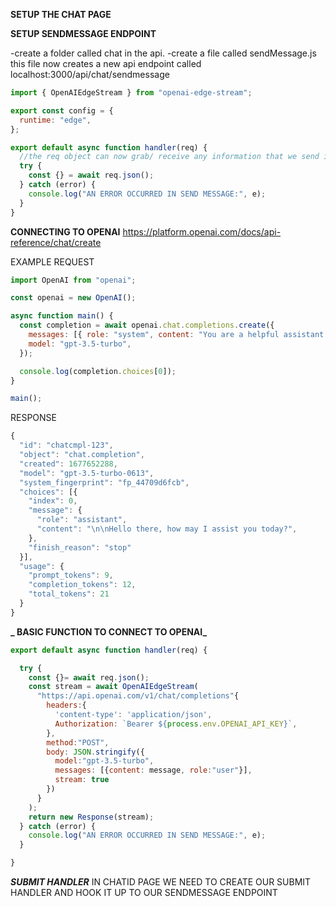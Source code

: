 **SETUP THE CHAT PAGE**

**SETUP SENDMESSAGE ENDPOINT**

-create a folder called chat in the api.
-create a file called sendMessage.js
this file now creates a new api endpoint called localhost:3000/api/chat/sendmessage

```js
import { OpenAIEdgeStream } from "openai-edge-stream";

export const config = {
  runtime: "edge",
};

export default async function handler(req) {
  //the req object can now grab/ receive any information that we send it.
  try {
    const {} = await req.json();
  } catch (error) {
    console.log("AN ERROR OCCURRED IN SEND MESSAGE:", e);
  }
}
```

**CONNECTING TO OPENAI**
https://platform.openai.com/docs/api-reference/chat/create

EXAMPLE REQUEST

```js
import OpenAI from "openai";

const openai = new OpenAI();

async function main() {
  const completion = await openai.chat.completions.create({
    messages: [{ role: "system", content: "You are a helpful assistant." }],
    model: "gpt-3.5-turbo",
  });

  console.log(completion.choices[0]);
}

main();
```

RESPONSE

```js
{
  "id": "chatcmpl-123",
  "object": "chat.completion",
  "created": 1677652288,
  "model": "gpt-3.5-turbo-0613",
  "system_fingerprint": "fp_44709d6fcb",
  "choices": [{
    "index": 0,
    "message": {
      "role": "assistant",
      "content": "\n\nHello there, how may I assist you today?",
    },
    "finish_reason": "stop"
  }],
  "usage": {
    "prompt_tokens": 9,
    "completion_tokens": 12,
    "total_tokens": 21
  }
}

```

**_ BASIC FUNCTION TO CONNECT TO OPENAI_**

```js
export default async function handler(req) {

  try {
    const {}= await req.json();
    const stream = await OpenAIEdgeStream(
      "https://api.openai.com/v1/chat/completions"{
        headers:{
          'content-type': 'application/json',
          Authorization: `Bearer ${process.env.OPENAI_API_KEY}`,
        },
        method:"POST",
        body: JSON.stringify({
          model:"gpt-3.5-turbo",
          messages: [{content: message, role:"user"}],
          stream: true
        })
      }
    );
    return new Response(stream);
  } catch (error) {
    console.log("AN ERROR OCCURRED IN SEND MESSAGE:", e);
  }

}
```

**_SUBMIT HANDLER_**
IN CHATID PAGE WE NEED TO CREATE OUR SUBMIT HANDLER AND HOOK IT UP TO OUR SENDMESSAGE ENDPOINT

